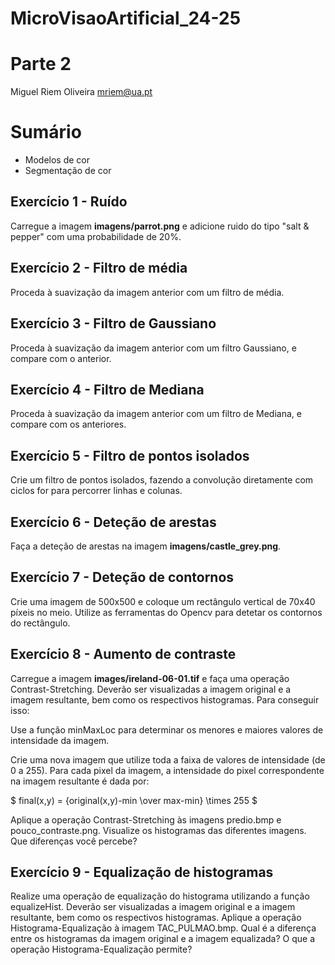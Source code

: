 # MicroVisaoArtificial_24-25

# Parte 2


Miguel Riem Oliveira <mriem@ua.pt>

# Sumário

 - Modelos de cor
 - Segmentação de cor

## Exercício 1 - Ruído

Carregue a imagem **imagens/parrot.png** e adicione ruido do tipo "salt & pepper" com uma probabilidade de 20%.

## Exercício 2 - Filtro de média

Proceda à suavização da imagem anterior com um filtro de média.

## Exercício 3 - Filtro de Gaussiano

Proceda à suavização da imagem anterior com um filtro Gaussiano, e compare com o anterior.

## Exercício 4 - Filtro de Mediana

Proceda à suavização da imagem anterior com um filtro de Mediana, e compare com os anteriores.

## Exercício 5 - Filtro de pontos isolados

Crie um filtro de pontos isolados, fazendo a convolução diretamente com ciclos for para percorrer linhas e colunas.

## Exercício 6 - Deteção de arestas

Faça a deteção de arestas na imagem **imagens/castle_grey.png**. 

## Exercício 7 - Deteção de contornos

Crie uma imagem de 500x500 e coloque um rectângulo vertical de 70x40 píxeis no meio.
Utilize as ferramentas do Opencv para detetar os contornos do rectângulo.

## Exercício 8 - Aumento de contraste

Carregue a imagem **images/ireland-06-01.tif** e faça uma operação Contrast-Stretching. Deverão ser visualizadas a imagem original e a imagem resultante, bem como os respectivos histogramas. Para conseguir isso:

Use a função minMaxLoc para determinar os menores e maiores valores de intensidade da imagem.

Crie uma nova imagem que utilize toda a faixa de valores de intensidade (de 0 a 255). Para cada pixel da imagem, a intensidade do pixel correspondente na imagem resultante é dada por:

$ final(x,y) = {original(x,y)-min \over max-min} \times 255 $

Aplique a operação Contrast-Stretching às imagens predio.bmp e pouco_contraste.png. Visualize os histogramas das diferentes imagens. Que diferenças você percebe?

## Exercício 9 - Equalização de histogramas

Realize uma operação de equalização do histograma utilizando a função equalizeHist. Deverão ser visualizadas a imagem original e a imagem resultante, bem como os respectivos histogramas. Aplique a operação Histograma-Equalização à imagem TAC_PULMAO.bmp. Qual é a diferença entre os histogramas da imagem original e a imagem equalizada? O que a operação Histograma-Equalização permite?

